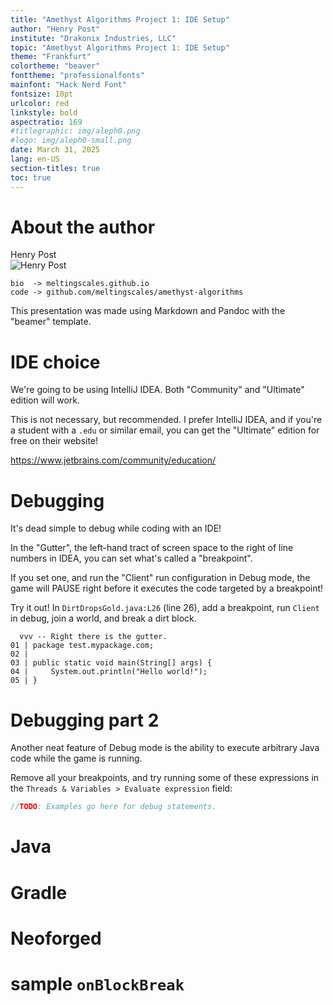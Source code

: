 ```yaml
---
title: "Amethyst Algorithms Project 1: IDE Setup"
author: "Henry Post"
institute: "Drakonix Industries, LLC"
topic: "Amethyst Algorithms Project 1: IDE Setup"
theme: "Frankfurt"
colortheme: "beaver"
fonttheme: "professionalfonts"
mainfont: "Hack Nerd Font"
fontsize: 10pt
urlcolor: red
linkstyle: bold
aspectratio: 169
#titlegraphic: img/aleph0.png
#logo: img/aleph0-small.png
date: March 31, 2025
lang: en-US
section-titles: true
toc: true
---
```


# About the author

Henry Post  
![Henry Post](https://meltingscales.github.io/static/headshot.png)

```
bio  -> meltingscales.github.io
code -> github.com/meltingscales/amethyst-algorithms
```
This presentation was made using Markdown and Pandoc with the "beamer" template.

# IDE choice

We're going to be using IntelliJ IDEA. Both "Community" and "Ultimate" edition will work.

This is not necessary, but recommended. I prefer IntelliJ IDEA, and if you're a student with a `.edu` or similar email, you can get the "Ultimate" edition for free on their website!

<https://www.jetbrains.com/community/education/>

# Debugging

It's dead simple to debug while coding with an IDE!

In the "Gutter", the left-hand tract of screen space to the right of line numbers in IDEA, you can set what's called a "breakpoint".

If you set one, and run the "Client" run configuration in Debug mode, the game will PAUSE right before it executes the code targeted by a breakpoint! 

Try it out! In `DirtDropsGold.java:L26` (line 26), add a breakpoint, run `Client` in debug, join a world, and break a dirt block.

```text
  vvv -- Right there is the gutter.
01 | package test.mypackage.com;
02 | 
03 | public static void main(String[] args) {
04 |     System.out.println("Hello world!");
05 | }
```

# Debugging part 2

Another neat feature of Debug mode is the ability to execute arbitrary Java code while the game is running.

Remove all your breakpoints, and try running some of these expressions in the `Threads & Variables > Evaluate expression` field:

```java
//TODO: Examples go here for debug statements.
```

# Java

# Gradle

# Neoforged

# sample `onBlockBreak`